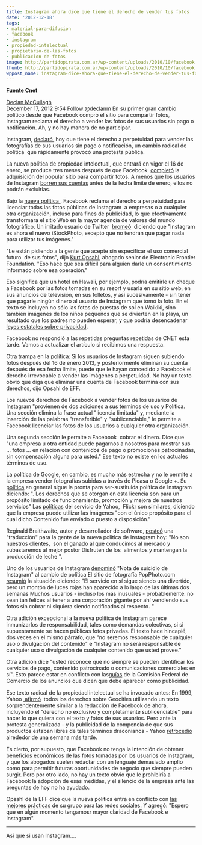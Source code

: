 ```yaml
---
title: Instagram ahora dice que tiene el derecho de vender tus fotos
date: '2012-12-18'
tags:
- material-para-difusion
- facebook
- instagram
- propiedad-intelectual
- propietario-de-las-fotos
- publicacion-de-fotos
image: http://partidopirata.com.ar/wp-content/uploads/2010/10/facebook.jpg
thumb: http://partidopirata.com.ar/wp-content/uploads/2010/10/facebook.jpg
wppost_name: instagram-dice-ahora-que-tiene-el-derecho-de-vender-tus-fotos
---
```


<strong><a href="http://news.cnet.com/8301-13578_3-57559710-38/instagram-says-it-now-has-the-right-to-sell-your-photos/" target="_blank">Fuente Cnet</a></strong>
<div><a href="http://www.cnet.com/profile/declan00/" rel="author">Declan McCullagh</a></div>
<time> December 17, 2012 9:54</time> <a href="http://www.twitter.com/declanm" data-show-screen-name="false" data-show-count="false" data-width="200px">Follow @declanm</a>
En su primer gran cambio político desde que Facebook compró el sitio para compartir fotos, Instagram reclama el derecho a vender las fotos de sus usuarios sin pago o notificación. Ah, y no hay manera de no participar.

Instagram, <a href="http://blog.instagram.com/post/38143346554/privacy-and-terms-of-service-changes-on-instagram">declaró </a> hoy que tiene el derecho a perpetuidad para vender las fotografías de sus usuarios sin pago o notificación, un cambio radical de política  que rápidamente provocó una protesta pública.

La nueva política de propiedad intelectual, que entrará en vigor el 16 de enero, se produce tres meses después de que Facebook  <a href="http://news.cnet.com/8301-1023_3-57507465-93/facebook-closes-instagram-deal-welcomes-its-5b-shared-photos/">completó</a> la adquisición del popular sitio para compartir fotos. A menos que los usuarios de Instagram <a href="http://www.wired.com/gadgetlab/2012/12/how-to-download-your-instagram-photos-and-kill-your-account/">borren sus cuentas</a> antes de la fecha límite de enero, ellos no podrán excluirlas.

Bajo la <a href="http://blog.instagram.com/post/38143346554/privacy-and-terms-of-service-changes-on-instagram">nueva política </a>, Facebook reclama el derecho a perpetuidad para licenciar todas las fotos públicas de Instagram  a empresas o a cualquier otra organización, incluso para fines de publicidad, lo que efectivamente transformará el sitio Web en la mayor agencia de valores del mundo fotográfico. Un irritado usuario de Twitter  <a href="https://twitter.com/dj100proof/status/280842188437471232">bromeó</a>  diciendo que "Instagram es ahora el nuevo iStockPhoto, excepto que no tendrán que pagar nada para utilizar tus imágenes."

"Le están pidiendo a la gente que acepte sin especificar el uso comercial futuro  de sus fotos", dijo <a href="https://www.eff.org/about/staff/kurt-opsahl">Kurt Opsahl</a>, abogado senior de Electronic Frontier Foundation. "Eso hace que sea difícil para alguien darle un consentimiento informado sobre esa operación."

Eso significa que un hotel en Hawaii, por ejemplo, podría emitirle un cheque a Facebook por las fotos tomadas en su resort y usarla en su sitio web, en sus anuncios de televisión, en sus folletos, y así sucesivamente - sin tener que pagarle ningún dinero al usuario de Instagram que tomó la foto. En el texto se incluyen no sólo las fotos de puestas de sol en Waikiki, sino también imágenes de los niños pequeños que se divierten en la playa, un resultado que los padres no pueden esperar, y que podría desencadenar <a href="http://bits.blogs.nytimes.com/2012/12/17/what-instagrams-new-terms-of-service-mean-for-you/">leyes estatales sobre privacidad</a>.

Facebook no respondió a las repetidas preguntas repetidas de CNET esta tarde. Vamos a actualizar el artículo si recibimos una respuesta.

Otra trampa en la política: Si los usuarios de Instagram siguen subiendo fotos después del 16 de enero 2013, y posteriormente eliminan su cuenta después de esa fecha límite, puede que le hayan concedido a Facebook el derecho irrevocable a vender las imágenes a perpetuidad. No hay un texto obvio que diga que eliminar una cuenta de Facebook termina con sus derechos, dijo Opsahl de EFF.

Los nuevos derechos de Facebook a vender fotos de los usuarios de Instagram "provienen de dos adiciones a sus términos de uso y Política. Una sección elimina la frase actual "licencia limitada" y, mediante la inserción de las palabras "transferible" y "sublicenciable," le permite a Facebook licenciar las fotos de los usuarios a cualquier otra organización.

Una segunda sección le permite a Facebook  cobrar el dinero. Dice que "una empresa u otra entidad puede pagarnos a nosotros para mostrar sus ... fotos ... en relación con contenidos de pago o promociones patrocinadas, sin compensación alguna para usted." Ese texto no existe en los actuales términos de uso.

La política de Google, en cambio, es mucho más estrecha y no le permite a la empresa vender fotografías subidas a través de Picasa o Google +. Su <a href="http://www.google.com/policies/terms/">política</a> en general sigue la pronta para ser-sustituida política de Instagram diciendo: ". Los derechos que se otorgan en esta licencia son para un propósito limitado de funcionamiento, promoción y mejora de nuestros servicios" Las <a href="http://info.yahoo.com/legal/us/yahoo/utos/utos-173.html">políticas</a> del servicio de Yahoo,  Flickr son similares, diciendo que la empresa puede utilizar las imágenes "con el único propósito para el cual dicho Contenido fue enviado o puesto a disposición."

Reginald Braithwaite, autor y desarrollador de software, <a href="http://raganwald.posterous.com/translation-from-legalese-and-pr-speak-to-eng">posteó</a> una "traducción" para la gente de la nueva política de Instagram hoy: "No son nuestros clientes,  son el ganado al que conducimos al mercado y subastaremos al mejor postor Disfruten de los  alimentos y mantengan la producción de leche ".

Uno de los usuarios de Instagram <a href="http://instagram.com/p/TWPsv6JXga/">denominó</a> "Nota de suicidio de Instagram" al cambio de política El sitio de fotografía PopPhoto.com  <a href="http://www.popphoto.com/news/2012/12/instagrams-new-terms-service-make-lame-filters-least-user-worries">resumió</a> la situación diciendo: "El servicio en sí sigue siendo una divertido, pero un montón de luces rojas han aparecido a lo largo de las últimas dos semanas Muchos usuarios - incluso los más inusuales - probablemente. no sean tan felices al tener a una corporación gigante por ahí vendiendo sus fotos sin cobrar ni siquiera siendo notificados al respecto. "

Otra adición excepcional a la nueva política de Instagram parece inmunizarlos de responsabilidad, tales como demandas colectivas, si si supuestamente se hacen públicas fotos privadas. El texto hace hincapié, dos veces en el mismo párrafo, que "no seremos responsable de cualquier uso o divulgación del contenido" e "Instagram no será responsable de cualquier uso o divulgación de cualquier contenido que usted provee."

Otra adición dice "usted reconoce que no siempre se pueden identificar los servicios de pago, contenido patrocinado o comunicaciones comerciales en sí". Esto parece estar en conflicto con las<a href="http://www.ftc.gov/opa/2009/10/endortest.shtm">guías</a> de la Comisión Federal de Comercio de los anuncios que dicen que debe aparecer como publicidad.

Ese texto radical de la propiedad intelectual se ha invocado antes: En 1999, Yahoo <a href="http://www.wired.com/science/discoveries/news/1999/06/20472"> afirmó</a>  todos los derechos sobre Geocities utilizando un texto sorprendentemente similar a la redacción de Facebook de ahora, incluyendo el "derecho no exclusivo y completamente sublicenciable" para hacer lo que quiera con el texto y fotos de sus usuarios. Pero ante la protesta generalizada - y la publicidad de la compencia de que sus productos estaban libres de tales términos draconianos - Yahoo <a href="http://www.wired.com/techbiz/media/news/1999/07/20639">retrocedió</a> alrededor de una semana más tarde.

Es cierto, por supuesto, que Facebook no tenga la intención de obtener beneficios económicos de las fotos tomadas por los usuarios de Instagram, y que los abogados suelen redactar con un lenguaje demasiado amplio como para permitir futuras oportunidades de negocio que siempre pueden surgir. Pero por otro lado, no hay un texto obvio que le prohibiría a Facebook la adopción de esas medidas, y el silencio de la empresa ante las preguntas de hoy no ha ayudado.

Opsahl de la EFF dice que la nueva política entra en conflicto con <a href="https://www.eff.org/wp/osp">las mejores prácticas </a>de su grupo para las redes sociales. Y agregó: "Espero que en algún momento tengamosr mayor claridad de Facebook e Instagram".

<hr />

Así que si usan Instagram....
